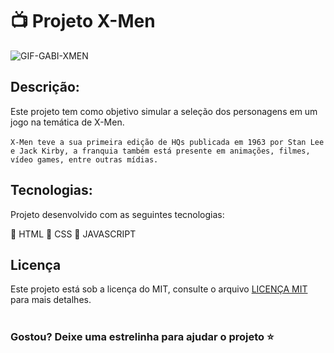 # :tv: Projeto X-Men
![GIF-GABI-XMEN](https://github.com/GabisRocha/x-men-project/assets/84046701/e9f25734-5ee1-4a17-a92f-6cdc6cc30ec8)

## Descrição:
Este projeto tem como objetivo simular a seleção dos personagens em um jogo na temática de X-Men.
<br> 
<br>
`X-Men teve a sua primeira edição de HQs publicada em 1963 por Stan Lee e Jack Kirby, a franquia também está presente em animações, filmes, vídeo games, entre outras mídias.`

## Tecnologias: 

Projeto desenvolvido com as seguintes tecnologias: 

:small_blue_diamond: HTML
:small_blue_diamond: CSS
:small_blue_diamond: JAVASCRIPT 

## Licença

Este projeto está sob a licença do MIT, consulte o arquivo [LICENÇA MIT](https://github.com/GabisRocha/x-men-project/blob/main/LICENSE) para mais detalhes.

#
### Gostou? Deixe uma estrelinha para ajudar o projeto ⭐
